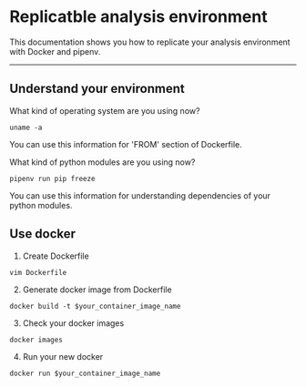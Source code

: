 # Replicatble analysis environment
This documentation shows you how to replicate your analysis environment with Docker and pipenv.
***


## Understand your environment
What kind of operating system are you using now? 
```
uname -a 
```
You can use this information for 'FROM' section of Dockerfile.


What kind of python modules are you using now? 
```
pipenv run pip freeze
```
You can use this information for understanding dependencies of your python modules.



## Use docker

1. Create Dockerfile
```
vim Dockerfile
```


2. Generate docker image from Dockerfile
```
docker build -t $your_container_image_name
```


3. Check your docker images
```
docker images
```


4. Run your new docker
```
docker run $your_container_image_name
```